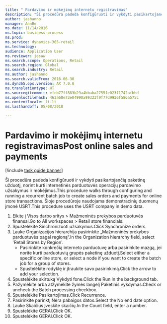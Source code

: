 ```yaml
--- 
title: " Pardavimo ir mokėjimų internetu registravimas"
description: "Ši procedūra padeda konfigūruoti ir vykdyti pasikartojančią paketinę užduotį, norint kurti internetinės parduotuvės operacijų pardavimo užsakymus ir mokėjimus."
author: jashanno
manager: AnnBe
ms.date: 11/14/2016
ms.topic: business-process
ms.prod: 
ms.service: dynamics-365-retail
ms.technology: 
audience: Application User
ms.reviewer: josaw
ms.search.scope: Operations, Retail
ms.search.region: Global
ms.search.industry: Retail
ms.author: jashanno
ms.search.validFrom: 2016-06-30
ms.dyn365.ops.version: AX 7.0.0
ms.translationtype: HT
ms.sourcegitcommit: efcb77ff883b29a4bbaba27551e02311742afbbd
ms.openlocfilehash: 463a68e73e04990a99323f9f77d9936f586a575c
ms.contentlocale: lt-lt
ms.lasthandoff: 05/08/2018

---
```

# <a name="post-online-sales-and-payments"></a><span data-ttu-id="767a2-103"> Pardavimo ir mokėjimų internetu registravimas</span><span class="sxs-lookup"><span data-stu-id="767a2-103">Post online sales and payments</span></span>

[!include [task guide banner](../includes/task-guide-banner.md)]

<span data-ttu-id="767a2-104">Ši procedūra padeda konfigūruoti ir vykdyti pasikartojančią paketinę užduotį, norint kurti internetinės parduotuvės operacijų pardavimo užsakymus ir mokėjimus.</span><span class="sxs-lookup"><span data-stu-id="767a2-104">This procedure walks through configuring and running a recurrent batch job to create sales orders and payments for online store transactions.</span></span> <span data-ttu-id="767a2-105">Šioje procedūroje naudojama demonstracinių duomenų įmonė USRT.</span><span class="sxs-lookup"><span data-stu-id="767a2-105">This procedure uses the USRT company in demo data.</span></span>

1. <span data-ttu-id="767a2-106">Eikite į Visos darbo sritys > Mažmeninės prekybos parduotuvės finansai.</span><span class="sxs-lookup"><span data-stu-id="767a2-106">Go to All workspaces > Retail store financials.</span></span>
2. <span data-ttu-id="767a2-107">Spustelėkite Sinchronizuoti užsakymus.</span><span class="sxs-lookup"><span data-stu-id="767a2-107">Click Synchronize orders.</span></span>
3. <span data-ttu-id="767a2-108">Lauke Organizacijos hierarchija pasirinkite „Mažmeninės prekybos parduotuvės pagal regioną“.</span><span class="sxs-lookup"><span data-stu-id="767a2-108">In the Organization hierarchy field, select 'Retail Stores by Region'.</span></span>
    * <span data-ttu-id="767a2-109">Pasirinkite konkrečią interneto parduotuvę arba pasirinkite mazgą, jei norite kurti parduotuvių grupės paketinę užduotį.</span><span class="sxs-lookup"><span data-stu-id="767a2-109">Select either a specific online store, or select a node if you want to create the batch job for a group of stores.</span></span>  
    * <span data-ttu-id="767a2-110">Spustelėkite rodyklę ir įtraukite savo pasirinkimą.</span><span class="sxs-lookup"><span data-stu-id="767a2-110">Click the arrow to add your selection.</span></span>  
4. <span data-ttu-id="767a2-111">Spustelėkite skirtuką Vykdyti fone.</span><span class="sxs-lookup"><span data-stu-id="767a2-111">Click the Run in the background tab.</span></span>
5. <span data-ttu-id="767a2-112">Pažymėkite arba atžymėkite žymės langelį Paketinis vykdymas.</span><span class="sxs-lookup"><span data-stu-id="767a2-112">Check or uncheck the Batch processing checkbox.</span></span>
6. <span data-ttu-id="767a2-113">Spustelėkite Pasikartojimas.</span><span class="sxs-lookup"><span data-stu-id="767a2-113">Click Recurrence.</span></span>
7. <span data-ttu-id="767a2-114">Pasirinkite parinktį Nėra pabaigos datos.</span><span class="sxs-lookup"><span data-stu-id="767a2-114">Select the No end date option.</span></span>
8. <span data-ttu-id="767a2-115">Lauke Skaičius įveskite skaičių.</span><span class="sxs-lookup"><span data-stu-id="767a2-115">In the Count field, enter a number.</span></span>
9. <span data-ttu-id="767a2-116">Spustelėkite GERAI.</span><span class="sxs-lookup"><span data-stu-id="767a2-116">Click OK.</span></span>
10. <span data-ttu-id="767a2-117">Spustelėkite GERAI.</span><span class="sxs-lookup"><span data-stu-id="767a2-117">Click OK.</span></span>


